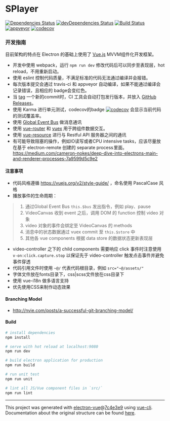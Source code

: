 # SPlayer
[![Dependencies Status](https://david-dm.org/chiflix/splayerx/develop/status.svg)](https://david-dm.org/chiflix/splayerx/develop/)
[![devDependencies Status](https://david-dm.org/chiflix/splayerx/develop/dev-status.svg)](https://david-dm.org/chiflix/splayerx/develop?type=dev)
[![Build Status](https://travis-ci.org/chiflix/splayerx.svg?branch=develop)](https://travis-ci.org/chiflix/splayerx?branch=develop)
[![appveyor](https://ci.appveyor.com/api/projects/status/github/chiflix/splayerx?branch=develop&svg=true)](https://ci.appveyor.com/project/tomasen/splayerx/branch/develop)
[![codecov](https://codecov.io/gh/chiflix/splayerx/branch/develop/graph/badge.svg)](https://codecov.io/gh/chiflix/splayerx/branch/develop)

### 开发指南

目前架构的特点在 Electron 的基础上使用了 [Vue.js](https://vuejs.org/) MVVM组件化开发框架。

- 开发中使用 webpack，运行 `npm run dev` 修改代码后可以同步至表现层，hot reload，不用重新启动。
- 使用 eslint 控制代码质量，不满足标准的代码无法通过编译并会报错。
- 每次版本提交会通过 travis-ci 和 appveyor 自动编译，如果不能通过编译会记录错误，且相应的 badge会变红色。
- 当 [tag](https://github.com/chiflix/video-player/releases/new) 一个新的commit时，CI 工具会自动打包发行版本，并放入 [GitHub Releases](https://github.com/chiflix/splayerx/releases)。
- 使用 Karma 进行单元测试，codecov的badge [![codecov](https://codecov.io/gh/chiflix/splayerx/branch/develop/graph/badge.svg)](https://codecov.io/gh/chiflix/splayerx/branch/develop)
 会显示当前代码的测试覆盖率。
- 使用 [Global Event Bus](https://alligator.io/vuejs/global-event-bus/) 做消息通讯
- 使用 [vue-router](https://router.vuejs.org/en/) 和 [vuex](https://vuex.vuejs.org/en/intro.html) 用于跨组件数据交互。
- 使用 [vue-resource](https://github.com/pagekit/vue-resource) 进行与 Restful API 服务器之间的通讯
- 有可能导致阻塞的操作，例如IO读写或者CPU intensive tasks，应该尽量放在基于 electron-remote 创建的 separate process 里面。https://medium.com/cameron-nokes/deep-dive-into-electrons-main-and-renderer-processes-7a9599d5c9e2

#### 注意事项

- 代码风格遵循 https://vuejs.org/v2/style-guide/ ，命名使用 PascalCase 风格
- 播放事件的生命周期：
> 1. 通过Global Event Bus `this.$bus` 发出指令，例如 play、pause
> 2. VideoCanvas 收到 event 之后，调用 DOM 的 function 控制 video 对象
> 3. video 对象的事件会绑定至 VideoCanvas 的 methods
> 4. 消息中的状态数据通过 vuex commit 至 `this.$store` 中
> 5. 其他各 vue components 根据 data store 的数据状态更新表现层
- video-controller 之下的 child components 需要响应 click 事件时注意使用 `v-on:click.capture.stop` 以保证先于 video-controller 触发点击事件并避免事件穿透
- 代码引用文件时使用 `~@/` 代表代码根目录，例如 `src="~@/assets/"`
- 字体文件放在fonts目录下，css|scss文件放在css目录下
- 使用 vue-i18n 做多语言支持
- 优先使用CSS来制作动态效果

#### Branching Model

- http://nvie.com/posts/a-successful-git-branching-model/

#### Build

``` bash
# install dependencies
npm install

# serve with hot reload at localhost:9080
npm run dev

# build electron application for production
npm run build

# run unit test
npm run unit

# lint all JS/Vue component files in `src/`
npm run lint
```

---

This project was generated with [electron-vue](https://github.com/SimulatedGREG/electron-vue)@[7c4e3e9](https://github.com/SimulatedGREG/electron-vue/tree/7c4e3e90a772bd4c27d2dd4790f61f09bae0fcef) using [vue-cli](https://github.com/vuejs/vue-cli). Documentation about the original structure can be found [here](https://simulatedgreg.gitbooks.io/electron-vue/content/index.html).
